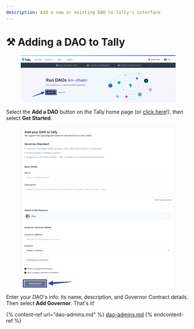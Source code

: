 ```yaml
---
description: Add a new or existing DAO to Tally's interface
---
```


# ⚒ Adding a DAO to Tally

<figure><img src="../../.gitbook/assets/CleanShot 2023-02-09 at 10.54.47@2x.png" alt=""><figcaption></figcaption></figure>

Select the **Add a DAO** button on the Tally home page (or [click here](https://www.tally.xyz/add-a-dao)!), then select **Get Started**.

<figure><img src="../../.gitbook/assets/CleanShot 2023-02-09 at 10.57.47@2x.png" alt=""><figcaption></figcaption></figure>

Enter your DAO's info: its name, description, and Governor Contract details. Then select **Add Governor**. That's it!

{% content-ref url="dao-admins.md" %}
[dao-admins.md](dao-admins.md)
{% endcontent-ref %}
